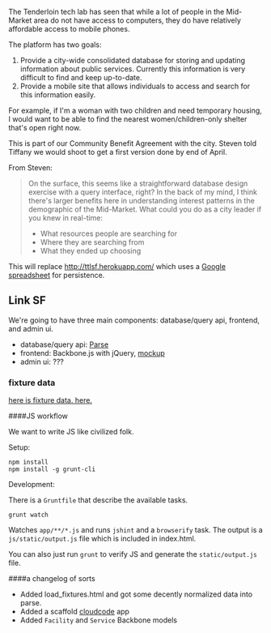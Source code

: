 The Tenderloin tech lab has seen that while a lot of people in the Mid-Market area do not have access to computers, they do have relatively affordable access to mobile phones.

The platform has two goals:

1. Provide a city-wide consolidated database for storing and updating information about public services. Currently this information is very difficult to find and keep up-to-date.
1. Provide a mobile site that allows individuals to access and search for this information easily.

For example, if I'm a woman with two children and need temporary housing, I would want to be able to find the nearest women/children-only shelter that's open right now.

This is part of our Community Benefit Agreement with the city. Steven told Tiffany we would shoot to get a first version done by end of April.

From Steven:
> On the surface, this seems like a straightforward database design exercise with a query interface, right? In the back of my mind, I think there's larger benefits here in understanding interest patterns in the demographic of the Mid-Market. What could you do as a city leader if you knew in real-time:
>
>- What resources people are searching for
>- Where they are searching from
>- What they ended up choosing

This will replace http://ttlsf.herokuapp.com/ which uses a [Google spreadsheet](https://docs.google.com/spreadsheet/ccc?key=0AkkJeKqc-HDpdE5INXRRYVdMVmd5ay15dm5LZEdPLWc#gid=0) for persistence.

## Link SF

We're going to have three main components: database/query api, frontend, and admin ui.

* database/query api: [Parse](https://parse.com/)
* frontend: Backbone.js with jQuery, [mockup](http://f.cl.ly/items/2q1D093m3R3W2C3s3M40/TTL%20Mobile%20Resource.pdf)
* admin ui: ???

### fixture data

[here is fixture data.  here.](https://docs.google.com/spreadsheet/ccc?key=0AoYMeoUU9D_sdGpZaklYd2VtdVNhWXRNLWhMV2Uwa2c#gid=0)

####JS workflow

We want to write JS like civilized folk.

Setup:

```
npm install
npm install -g grunt-cli
```

Development:

There is a `Gruntfile` that describe the available tasks.

```
grunt watch
```

Watches `app/**/*.js` and runs `jshint` and a `browserify` task. The output is a `js/static/output.js` file which is included in index.html.

You can also just run `grunt` to verify JS and generate the `static/output.js` file.

####a changelog of sorts

* Added load_fixtures.html and got some decently normalized data into parse.
* Added a scaffold [cloudcode](https://www.parse.com/docs/cloud_code_guide) app
* Added `Facility` and `Service` Backbone models
